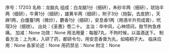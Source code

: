 序号：17203
名称：龙脑丸
组成：白龙脑1分（细研），朱砂半两（细研），琥珀半两（细研），牛黄1分（细研），雄黄半两（细研），附子3分（炮裂，去皮脐），天麻1两，白僵蚕1两（微炒），麝香1分（细研），安息香1两（用酒半升煎成膏），玳瑁3分（细镑）。
出处：《圣惠》卷二十。
主治：卒中风，心神烦闷，肢节拘急疼痛。
加减：None
功效：None
用法用量：每服7丸，不拘时候，以温酒送下。
制备方法：上为末，入研了药，都研令匀，用安息香膏为丸，如梧桐子大。
临床应用：None
各家论述：None
用药禁忌：None
附注：None
